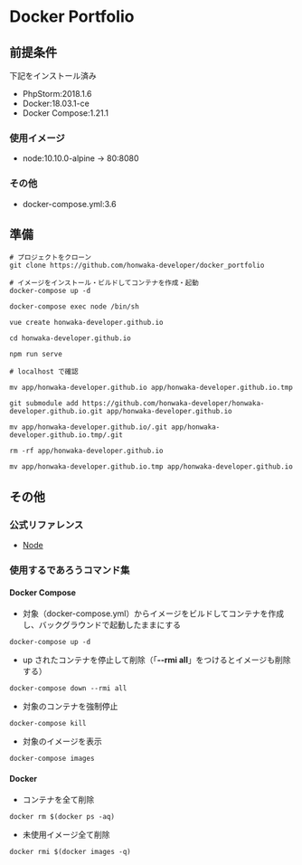 #  Docker Portfolio

## 前提条件
下記をインストール済み

- PhpStorm:2018.1.6
- Docker:18.03.1-ce
- Docker Compose:1.21.1

### 使用イメージ

- node:10.10.0-alpine → 80:8080

### その他

- docker-compose.yml:3.6

## 準備

```
# プロジェクトをクローン
git clone https://github.com/honwaka-developer/docker_portfolio

# イメージをインストール・ビルドしてコンテナを作成・起動
docker-compose up -d

docker-compose exec node /bin/sh

vue create honwaka-developer.github.io

cd honwaka-developer.github.io

npm run serve

# localhost で確認

mv app/honwaka-developer.github.io app/honwaka-developer.github.io.tmp 

git submodule add https://github.com/honwaka-developer/honwaka-developer.github.io.git app/honwaka-developer.github.io

mv app/honwaka-developer.github.io/.git app/honwaka-developer.github.io.tmp/.git

rm -rf app/honwaka-developer.github.io

mv app/honwaka-developer.github.io.tmp app/honwaka-developer.github.io
```

## その他

### 公式リファレンス

- [Node](https://docs.docker.com/samples/library/node/)

### 使用するであろうコマンド集

#### Docker Compose
- 対象（docker-compose.yml）からイメージをビルドしてコンテナを作成し、バックグラウンドで起動したままにする
```
docker-compose up -d
```

- up されたコンテナを停止して削除（「**--rmi all**」をつけるとイメージも削除する）
```
docker-compose down --rmi all
```

- 対象のコンテナを強制停止
```
docker-compose kill
```

- 対象のイメージを表示
```
docker-compose images
```

#### Docker
- コンテナを全て削除
```
docker rm $(docker ps -aq)
```

- 未使用イメージ全て削除
```
docker rmi $(docker images -q)
```